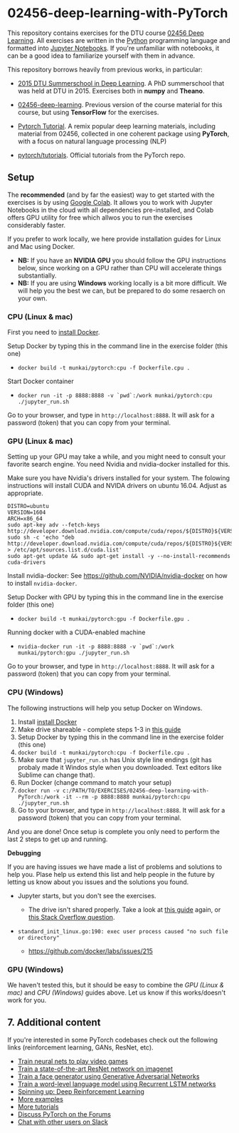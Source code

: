 # 02456-deep-learning-with-PyTorch

This repository contains exercises for the DTU course [02456 Deep Learning](https://kurser.dtu.dk/course/02456). All exercises are written in the [Python](https://www.python.org/) programming language and formatted into [Jupyter Notebooks](https://jupyter.org/). If you're unfamiliar with notebooks, it can be a good idea to familiarize yourself with them in advance.

This repository borrows heavily from previous works, in particular:

* [2015 DTU Summerschool in Deep Learning](https://github.com/DeepLearningDTU/Summerschool_2015/tree/master/day1-NN). A PhD summerschool that was held at DTU in 2015. Exercises both in **numpy** and **Theano**.

* [02456-deep-learning](https://github.com/DeepLearningDTU/02456-deep-learning). Previous version of the course material for this course, but using **TensorFlow** for the exercises.

* [Pytorch Tutorial](https://github.com/munkai/pytorch-tutorial). A remix popular deep learning materials, including material from 02456, collected in one coherent package using **PyTorch**, with a focus on natural language processing (NLP)

* [pytorch/tutorials](https://github.com/pytorch/tutorials). Official tutorials from the PyTorch repo.

## Setup
The **recommended** (and by far the easiest) way to get started with the exercises is by using [Google Colab](https://colab.research.google.com/notebooks/intro.ipynb). It allows you to work with Jupyter Notebooks in the cloud with all dependencies pre-installed, and Colab offers GPU utility for free which allwos you to run the exercises considerably faster.

If you prefer to work locally, we here provide installation guides for Linux and Mac using Docker.
* **NB:** If you have an **NVIDIA GPU** you should follow the GPU instructions below, since working on a GPU rather than CPU will accelerate things substantially.
* **NB:** If you are using **Windows** working locally is a bit more difficult. We will help you the best we can, but be prepared to do some resaerch on your own.


### CPU (Linux & mac)
First you need to [install Docker](https://docs.docker.com/install/).

Setup Docker by typing this in the command line in the exercise folder (this one)

* ```docker build -t munkai/pytorch:cpu -f Dockerfile.cpu .```

Start Docker container

* ```docker run -it -p 8888:8888 -v `pwd`:/work munkai/pytorch:cpu ./jupyter_run.sh```

Go to your browser, and type in `http://localhost:8888`. It will ask for a password (token) that you can copy from your terminal.

### GPU (Linux & mac)
Setting up your GPU may take a while, and you might need to consult your favorite search engine.
You need Nvidia and nvidia-docker installed for this.

Make sure you have Nvidia's drivers installed for your system.
The folowing instructions will install CUDA and NVIDA drivers on ubuntu 16.04.
Adjust as appropriate.

```
DISTRO=ubuntu
VERSION=1604
ARCH=x86_64
sudo apt-key adv --fetch-keys http://developer.download.nvidia.com/compute/cuda/repos/${DISTRO}${VERSION}/${ARCH}/7fa2af80.pub
sudo sh -c 'echo "deb http://developer.download.nvidia.com/compute/cuda/repos/${DISTRO}${VERSION}/${ARCH}/" > /etc/apt/sources.list.d/cuda.list'
sudo apt-get update && sudo apt-get install -y --no-install-recommends cuda-drivers
```

Install nvidia-docker: See https://github.com/NVIDIA/nvidia-docker on how to install `nvidia-docker`.

Setup Docker with GPU by typing this in the command line in the exercise folder (this one)

* ```docker build -t munkai/pytorch:gpu -f Dockerfile.gpu .```

Running docker with a CUDA-enabled machine

* ```nvidia-docker run -it -p 8888:8888 -v `pwd`:/work munkai/pytorch:gpu ./jupyter_run.sh```

Go to your browser, and type in `http://localhost:8888`. It will ask for a password (token) that you can copy from your terminal.

### CPU (Windows)
The following instructions will help you setup Docker on Windows. 

1. Install [install Docker](https://docs.docker.com/install/)
1. Make drive shareable - complete steps 1-3 in [this guide](https://rominirani.com/docker-on-windows-mounting-host-directories-d96f3f056a2c)
1. Setup Docker by typing this in the command line in the exercise folder (this one)
 1. ```docker build -t munkai/pytorch:cpu -f Dockerfile.cpu .```
1. Make sure that `jupyter_run.sh` has Unix style line endings (git has probaly made it Windos style when you downloaded. Text editors like Sublime can change that).
1. Run Docker (change command to match your setup)
 1. ```docker run -v c:/PATH/TO/EXERCISES/02456-deep-learning-with-PyTorch:/work -it --rm -p 8888:8888 munkai/pytorch:cpu ./jupyter_run.sh```
1. Go to your browser, and type in `http://localhost:8888`. It will ask for a password (token) that you can copy from your terminal.

And you are done! 
Once setup is complete you only need to perform the last 2 steps to get up and running.


**Debugging**

If you are having issues we have made a list of problems and solutions to help you.
Plase help us extend this list and help people in the future by letting us know about you issues and the solutions you found.

* Jupyter starts, but you don't see the exercises.
  * The drive isn't shared properly. Take a look at [this guide](https://rominirani.com/docker-on-windows-mounting-host-directories-d96f3f056a2c) again, or [this Stack Overflow question](https://stackoverflow.com/questions/23439126/how-to-mount-a-host-directory-in-a-docker-container).

* ```standard_init_linux.go:190: exec user process caused "no such file or directory"```
  * https://github.com/docker/labs/issues/215


### GPU (Windows)
We haven't tested this, but it should be easy to combine the *GPU (Linux & mac)* and *CPU (Windows)* guides above.
Let us know if this works/doesn't work for you.


## 7. Additional content

If you're interested in some PyTorch codebases check out the following links (reinforcement learning, GANs, ResNet, etc).

- [Train neural nets to play video games](http://pytorch.org/tutorials/intermediate/reinforcement_q_learning.html)
- [Train a state-of-the-art ResNet network on imagenet](https://github.com/pytorch/examples/tree/master/imagenet)
- [Train a face generator using Generative Adversarial Networks](https://github.com/pytorch/examples/tree/master/dcgan)
- [Train a word-level language model using Recurrent LSTM networks](https://github.com/pytorch/examples/tree/master/word_language_model)
- [Spinning up: Deep Reinforcement Learning](https://spinningup.openai.com/en/latest/)
- [More examples](https://github.com/pytorch/examples)
- [More tutorials](https://github.com/pytorch/tutorials)
- [Discuss PyTorch on the Forums](https://discuss.pytorch.org/)
- [Chat with other users on Slack](http://pytorch.slack.com/messages/beginner/)
